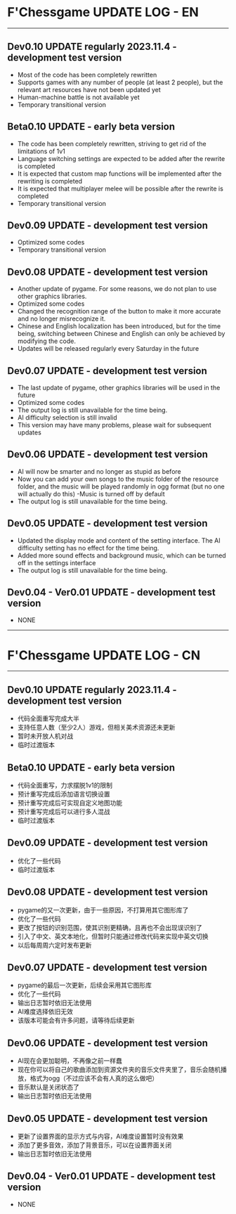 # F'Chessgame UPDATE LOG - EN
---
## Dev0.10 UPDATE regularly 2023.11.4 - development test version
- Most of the code has been completely rewritten
- Supports games with any number of people (at least 2 people), but the relevant art resources have not been updated yet
- Human-machine battle is not available yet
- Temporary transitional version
## Beta0.10 UPDATE - early beta version
- The code has been completely rewritten, striving to get rid of the limitations of 1v1
- Language switching settings are expected to be added after the rewrite is completed
- It is expected that custom map functions will be implemented after the rewriting is completed
- It is expected that multiplayer melee will be possible after the rewrite is completed
- Temporary transitional version
## Dev0.09 UPDATE - development test version
- Optimized some codes
- Temporary transitional version
## Dev0.08 UPDATE - development test version
- Another update of pygame. For some reasons, we do not plan to use other graphics libraries.
- Optimized some codes
- Changed the recognition range of the button to make it more accurate and no longer misrecognize it.
- Chinese and English localization has been introduced, but for the time being, switching between Chinese and English can only be achieved by modifying the code.
- Updates will be released regularly every Saturday in the future
## Dev0.07 UPDATE - development test version
- The last update of pygame, other graphics libraries will be used in the future
- Optimized some codes
- The output log is still unavailable for the time being.
- AI difficulty selection is still invalid
- This version may have many problems, please wait for subsequent updates
## Dev0.06 UPDATE - development test version
- AI will now be smarter and no longer as stupid as before
- Now you can add your own songs to the music folder of the resource folder, and the music will be played randomly in ogg format (but no one will actually do this)
-Music is turned off by default
- The output log is still unavailable for the time being.
## Dev0.05 UPDATE - development test version
- Updated the display mode and content of the setting interface. The AI difficulty setting has no effect for the time being.
- Added more sound effects and background music, which can be turned off in the settings interface
- The output log is still unavailable for the time being.
## Dev0.04 - Ver0.01 UPDATE - development test version
- NONE
---
# F'Chessgame UPDATE LOG - CN
---
## Dev0.10 UPDATE regularly 2023.11.4 - development test version
- 代码全面重写完成大半
- 支持任意人数（至少2人）游戏，但相关美术资源还未更新
- 暂时未开放人机对战
- 临时过渡版本
## Beta0.10 UPDATE - early beta version
- 代码全面重写，力求摆脱1v1的限制
- 预计重写完成后添加语言切换设置
- 预计重写完成后可实现自定义地图功能
- 预计重写完成后可以进行多人混战
- 临时过渡版本
## Dev0.09 UPDATE - development test version
- 优化了一些代码
- 临时过渡版本
## Dev0.08 UPDATE - development test version
- pygame的又一次更新，由于一些原因，不打算用其它图形库了
- 优化了一些代码
- 更改了按钮的识别范围，使其识别更精确，且再也不会出现误识别了
- 引入了中文、英文本地化，但暂时只能通过修改代码来实现中英文切换
- 以后每周周六定时发布更新
## Dev0.07 UPDATE - development test version
- pygame的最后一次更新，后续会采用其它图形库
- 优化了一些代码
- 输出日志暂时依旧无法使用
- AI难度选择依旧无效
- 该版本可能会有许多问题，请等待后续更新
## Dev0.06 UPDATE - development test version
- AI现在会更加聪明，不再像之前一样蠢
- 现在你可以将自己的歌曲添加到资源文件夹的音乐文件夹里了，音乐会随机播放，格式为ogg（不过应该不会有人真的这么做吧）
- 音乐默认是关闭状态了
- 输出日志暂时依旧无法使用
## Dev0.05 UPDATE - development test version
- 更新了设置界面的显示方式与内容，AI难度设置暂时没有效果
- 添加了更多音效，添加了背景音乐，可以在设置界面关闭
- 输出日志暂时依旧无法使用
## Dev0.04 - Ver0.01 UPDATE - development test version
- NONE